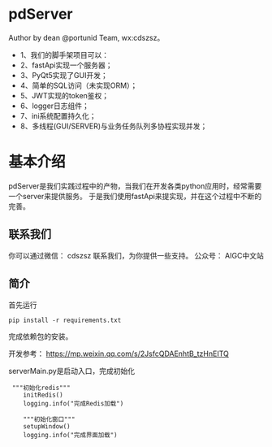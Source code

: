 # pdServer 
Author by dean @portunid Team, wx:cdszsz。
- 1、我们的脚手架项目可以：
- 2、fastApi实现一个服务器；
- 3、PyQt5实现了GUI开发；
- 4、简单的SQL访问（未实现ORM）；
- 5、JWT实现的token鉴权；
- 6、logger日志组件；
- 7、ini系统配置持久化；
- 8、多线程(GUI/SERVER)与业务任务队列多协程实现并发；


# 基本介绍
pdServer是我们实践过程中的产物，当我们在开发各类python应用时，经常需要一个server来提供服务。
于是我们使用fastApi来提实现，并在这个过程中不断的完善。

## 联系我们

你可以通过微信： cdszsz 联系我们，为你提供一些支持。
公众号： AIGC中文站

## 简介
首先运行
```commandline
pip install -r requirements.txt
```
完成依赖包的安装。

开发参考：
https://mp.weixin.qq.com/s/2JsfcQDAEnhtB_tzHnEITQ

serverMain.py是启动入口，完成初始化
```
 """初始化redis"""
    initRedis()
    logging.info("完成Redis加载")

    """初始化窗口"""
    setupWindow()
    logging.info("完成界面加载")

```
